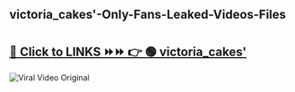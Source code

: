 
 ## victoria_cakes'-Only-Fans-Leaked-Videos-Files

# <h2><a href="https://mediaupload.pro?victoria_cakes'">🔗 Click to LINKS ⏩⏩ 👉 🟢 victoria_cakes' </a></h2>

<a href="https://mediaupload.pro?victoria_cakes'" rel="nofollow" data-target="animated-image.originalLink"><img src="https://i.ibb.co.com/xMMVF88/686577567.gif" alt="Viral Video Original" style="max-width: 100%; display: inline-block;" data-target="animated-image.originalImage"></a>